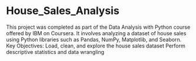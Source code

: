 # House_Sales_Analysis
This project was completed as part of the Data Analysis with Python course offered by IBM on Coursera. It involves analyzing a dataset of house sales using Python libraries such as Pandas, NumPy, Matplotlib, and Seaborn.  Key Objectives: Load, clean, and explore the house sales dataset  Perform descriptive statistics and data wrangling 
